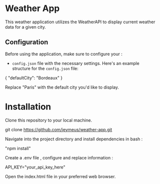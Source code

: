 # Weather App

This weather application utilizes the WeatherAPI to display current weather data for a given city.

## Configuration

Before using the application, make sure to configure your :

- `config.json` file with the necessary settings. Here's an example structure for the `config.json` file:


{
  "defaultCity": "Bordeaux"
}


Replace "Paris" with the default city you'd like to display.

 # Installation

Clone this repository to your local machine.

git clone https://github.com/jeymeus/weather-app.git


Navigate into the project directory and install dependencies in bash : 

"npm install"

Create a .env file , configure and replace information :

API_KEY="your_api_key_here"

Open the index.html file in your preferred web browser.